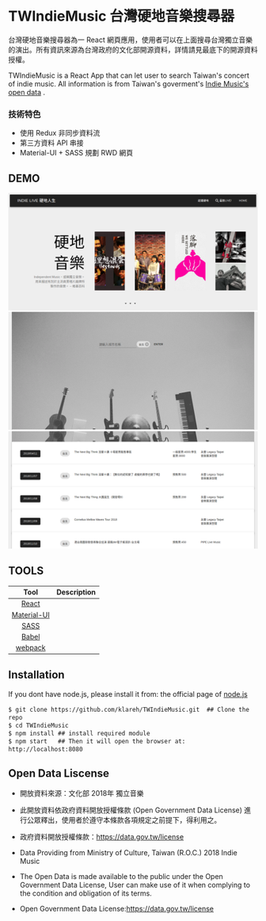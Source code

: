 # TWIndieMusic 台灣硬地音樂搜尋器

台灣硬地音樂搜尋器為一 React 網頁應用，使用者可以在上面搜尋台灣獨立音樂的演出。所有資訊來源為台灣政府的文化部開源資料，詳情請見最底下的開源資料授權。

TWIndieMusic is a React App that can let user to search Taiwan's concert of indie music. All information is from Taiwan's goverment's [Indie Music's open data](https://data.gov.tw/dataset/6006) .

### 技術特色
+ 使用 Redux 非同步資料流
+ 第三方資料 API 串接
+ Material-UI + SASS 規劃 RWD 網頁 

## DEMO
<img src='./src/images/Screenshot_2018-11-07 INDIE LIVE.png' />
<img src='./src/images/Screenshot_2018-11-07 INDIE LIVE(1).png' />
<img src='./src/images/Screenshot_2018-11-07 INDIE LIVE(2).png' />

## TOOLS
| Tool             | Description   |
| :-------------:|--------------|
| [React](http://facebook.github.io/react/index.html) | |
| [Material-UI](https://github.com/mui-org/material-ui) | |
| [SASS](http://sass-lang.com/) |  |
| [Babel](https://babeljs.io/) | |
| [webpack](https://github.com/webpack/webpack) | |

## Installation

If you dont have node.js, please install it from: the official page of [node.js](https://nodejs.org/en/)

```console
$ git clone https://github.com/klareh/TWIndieMusic.git  ## Clone the repo
$ cd TWIndieMusic
$ npm install ## install required module
$ npm start   ## Then it will open the browser at: http://localhost:8080
```

## Open Data Liscense
+ 開放資料來源：文化部 2018年 獨立音樂
+ 此開放資料依政府資料開放授權條款 (Open Government Data License) 進行公眾釋出，使用者於遵守本條款各項規定之前提下，得利用之。
+ 政府資料開放授權條款：https://data.gov.tw/license

+ Data Providing from Ministry of Culture, Taiwan (R.O.C.) 2018 Indie Music
+ The Open Data is made available to the public under the Open Government Data License, User can make use of it when complying to the condition and obligation of its terms.
+ Open Government Data License:https://data.gov.tw/license

